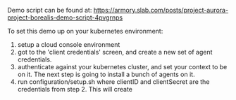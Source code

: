 Demo script can be found at:
https://armory.slab.com/posts/project-aurora-project-borealis-demo-script-4pvgrnps

To set this demo up on your kubernetes environment:
1) setup a cloud console environment
2) got to the 'client credentials' screen, and create a new set of agent credentials.
3) authenticate against your kubernetes cluster, and set your context to be on it. The next step is going to install a bunch of agents on it.
4) run configuration/setup.sh <clientID> <clientSecret> where clientID and clientSecret are the credentials from step 2. This will create 
 
